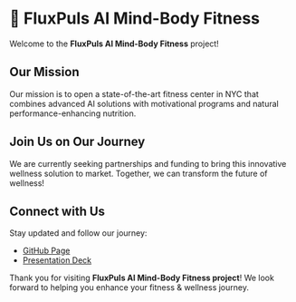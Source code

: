 # 🌟 FluxPuls AI Mind-Body Fitness

Welcome to the **FluxPuls AI Mind-Body Fitness** project!

## Our Mission

Our mission is to open a state-of-the-art fitness center in NYC that combines advanced AI solutions with motivational programs and natural performance-enhancing nutrition.

## Join Us on Our Journey

We are currently seeking partnerships and funding to bring this innovative wellness solution to market. Together, we can transform the future of wellness!

## Connect with Us

Stay updated and follow our journey:

- [GitHub Page](https://fluxpuls.github.io/AIfitness.github.io/)
- [Presentation Deck](https://docs.google.com/presentation/d/e/2PACX-1vSlglAi5GGTezTTZiwOnCSfwqd8-sbutvZZVFaJ4WiOXYXi_CFgaQUYmT6YnsFddeBuMIoqffL-QavR/pub?start=false&loop=true&delayms=10000)


Thank you for visiting **FluxPuls AI Mind-Body Fitness project**! We look forward to helping you enhance your fitness & wellness journey.
